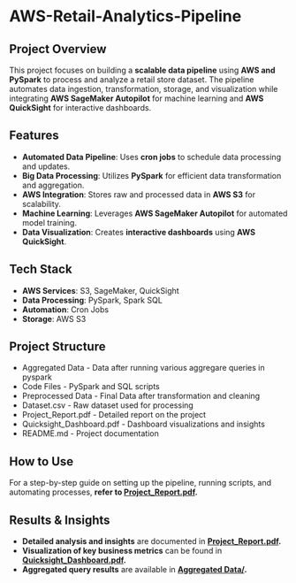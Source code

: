 # AWS-Retail-Analytics-Pipeline

## Project Overview  
This project focuses on building a **scalable data pipeline** using **AWS and PySpark** to process and analyze a retail store dataset. The pipeline automates data ingestion, transformation, storage, and visualization while integrating **AWS SageMaker Autopilot** for machine learning and **AWS QuickSight** for interactive dashboards.

## Features  
- **Automated Data Pipeline**: Uses **cron jobs** to schedule data processing and updates.  
- **Big Data Processing**: Utilizes **PySpark** for efficient data transformation and aggregation.  
- **AWS Integration**: Stores raw and processed data in **AWS S3** for scalability.  
- **Machine Learning**: Leverages **AWS SageMaker Autopilot** for automated model training.  
- **Data Visualization**: Creates **interactive dashboards** using **AWS QuickSight**.  

## Tech Stack  
- **AWS Services**: S3, SageMaker, QuickSight  
- **Data Processing**: PySpark, Spark SQL  
- **Automation**: Cron Jobs  
- **Storage**: AWS S3  

## Project Structure  
- Aggregated Data - Data after running various aggregare queries in pyspark
- Code Files - PySpark and SQL scripts
- Preprocessed Data - Final Data after transformation and cleaning
- Dataset.csv - Raw dataset used for processing
- Project_Report.pdf - Detailed report on the project
- Quicksight_Dashboard.pdf - Dashboard visualizations and insights
- README.md - Project documentation

## How to Use  
For a step-by-step guide on setting up the pipeline, running scripts, and automating processes, **refer to [Project_Report.pdf](./Project_Report.pdf).**  

## Results & Insights  
- **Detailed analysis and insights** are documented in **[Project_Report.pdf](./Project_Report.pdf).**  
- **Visualization of key business metrics** can be found in **[Quicksight_Dashboard.pdf](./Quicksight_Dashboard.pdf).**  
- **Aggregated query results** are available in **[Aggregated Data/](./Aggregated%20Data/).**  
